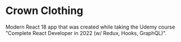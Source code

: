 # Crown Clothing

Modern React 18 app that was created while taking the Udemy course "Complete React Developer in 2022 (w/ Redux, Hooks, GraphQL)".
